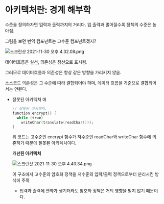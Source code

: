# 아키텍처란: 경계 해부학

수준을 정의하자면 입력과 출력까지의 거리다. 입.출력과 멀어질수록 정책의 수준은 높아짐.

그림을 보면 번역 컴포넌트는 고수준 컴포넌트겠지?

![스크린샷 2021-11-30 오후 4.32.08.png](https://s3-us-west-2.amazonaws.com/secure.notion-static.com/028e6cac-d6a8-4d76-bc96-5f8dc1a64567/스크린샷_2021-11-30_오후_4.32.08.png)

데이터흐름은 실선, 의존성은 점선으로 표시됨.

그러므로 데이터흐름과 의존성은 항상 같은 방향을 가리키지 않음.

소스코드 의존성은 그 수준에 따라 결합되어야 하며, 데이터 흐름을 기준으로 결합되어서는 안된다.

- 잘못된 아키텍처 예
    
    ```swift
    // 잘못된 아키텍처.
    function encrypt() {
      while (true)
        writeChar(translate(readChar()));
    }
    ```
    
    위 코드는 고수준인 encrypt 함수가 저수준인 readChar와 writeChar 함수에 의존하기 때문에 잘못된 아키텍처이다.
    
    **개선된 아키텍처**
    
    ![스크린샷 2021-11-30 오후 4.40.34.png](https://s3-us-west-2.amazonaws.com/secure.notion-static.com/fcf0a02f-5bde-4c62-80e0-ea2f14aa798a/스크린샷_2021-11-30_오후_4.40.34.png)
    
    이 구조에서 고수준의 암호화 정책을 저수준의 입력/출력 정책으로부터 분리시킨 방식에 주목
    
    - 입력과 출력에 변화가 생기더라도 암호화 정책은 거의 영향을 받지 않기 때문이다.
